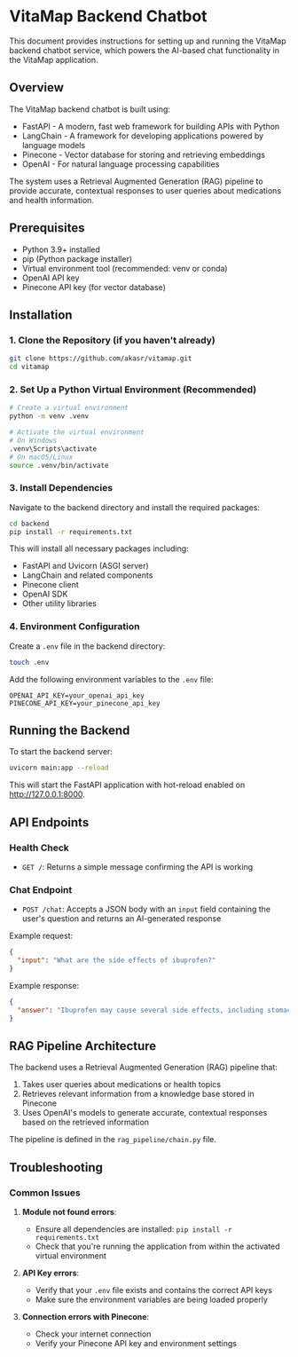 # VitaMap Backend Chatbot

This document provides instructions for setting up and running the VitaMap backend chatbot service, which powers the AI-based chat functionality in the VitaMap application.

## Overview

The VitaMap backend chatbot is built using:
- FastAPI - A modern, fast web framework for building APIs with Python
- LangChain - A framework for developing applications powered by language models
- Pinecone - Vector database for storing and retrieving embeddings
- OpenAI - For natural language processing capabilities

The system uses a Retrieval Augmented Generation (RAG) pipeline to provide accurate, contextual responses to user queries about medications and health information.

## Prerequisites

- Python 3.9+ installed
- pip (Python package installer)
- Virtual environment tool (recommended: venv or conda)
- OpenAI API key
- Pinecone API key (for vector database)

## Installation

### 1. Clone the Repository (if you haven't already)

```bash
git clone https://github.com/akasr/vitamap.git
cd vitamap
```

### 2. Set Up a Python Virtual Environment (Recommended)

```bash
# Create a virtual environment
python -m venv .venv

# Activate the virtual environment
# On Windows
.venv\Scripts\activate
# On macOS/Linux
source .venv/bin/activate
```

### 3. Install Dependencies

Navigate to the backend directory and install the required packages:

```bash
cd backend
pip install -r requirements.txt
```

This will install all necessary packages including:
- FastAPI and Uvicorn (ASGI server)
- LangChain and related components
- Pinecone client
- OpenAI SDK
- Other utility libraries

### 4. Environment Configuration

Create a `.env` file in the backend directory:

```bash
touch .env
```

Add the following environment variables to the `.env` file:

```
OPENAI_API_KEY=your_openai_api_key
PINECONE_API_KEY=your_pinecone_api_key
```

## Running the Backend

To start the backend server:

```bash
uvicorn main:app --reload
```

This will start the FastAPI application with hot-reload enabled on http://127.0.0.1:8000.

## API Endpoints

### Health Check
- `GET /`: Returns a simple message confirming the API is working

### Chat Endpoint
- `POST /chat`: Accepts a JSON body with an `input` field containing the user's question and returns an AI-generated response

Example request:
```json
{
  "input": "What are the side effects of ibuprofen?"
}
```

Example response:
```json
{
  "answer": "Ibuprofen may cause several side effects, including stomach pain, heartburn, nausea, vomiting, headache, dizziness, and mild rash. More serious side effects can include stomach bleeding, kidney problems, high blood pressure, and allergic reactions. It's important to take ibuprofen as directed and consult with a healthcare professional if you experience any concerning symptoms."
}
```

## RAG Pipeline Architecture

The backend uses a Retrieval Augmented Generation (RAG) pipeline that:

1. Takes user queries about medications or health topics
2. Retrieves relevant information from a knowledge base stored in Pinecone
3. Uses OpenAI's models to generate accurate, contextual responses based on the retrieved information

The pipeline is defined in the `rag_pipeline/chain.py` file.

## Troubleshooting

### Common Issues

1. **Module not found errors**:
   - Ensure all dependencies are installed: `pip install -r requirements.txt`
   - Check that you're running the application from within the activated virtual environment

2. **API Key errors**:
   - Verify that your `.env` file exists and contains the correct API keys
   - Make sure the environment variables are being loaded properly

3. **Connection errors with Pinecone**:
   - Check your internet connection
   - Verify your Pinecone API key and environment settings